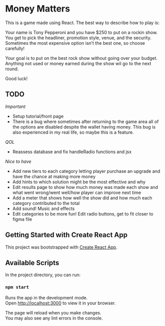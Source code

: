 # Money Matters

This is a game made using React. The best way to describe how to play is:

Your name is Tony Pepperoni and you have $250 to put on a rockin show. You get to pick the headliner, promotion style, venue, and the security. Sometimes the most expensive option isn’t the best one, so choose carefully!

Your goal is to put on the best rock show without going over your budget. Anything not used or money earned during the show wil go to the next round.

Good luck!

## TODO 

*Important*

- Setup tutorial/front page 
- There is a bug where sometimes after returning to the game area all of the options are disabled despite the wallet having money. This bug is also experienced in my real life, so maybe this is a feature.

*QOL*
- Reassess database and fix handleRadio functions and jsx

*Nice to have* 

- Add new tiers to each category letting player purchase an upgrade and have the chance at making more money
- Add hints to which solution might be the most effective and why
- Edit results page to show how much money was made each show and what went wrong/went well/how player can improve next time
- Add a meter that shows how well the show did and how much each category contributed to the total
- Add sound! Music and effects
- Edit categories to be more fun! Edit radio buttons, get to fit closer to figma file



## Getting Started with Create React App

This project was bootstrapped with [Create React App](https://github.com/facebook/create-react-app).

## Available Scripts

In the project directory, you can run:

### `npm start`

Runs the app in the development mode.\
Open [http://localhost:3000](http://localhost:3000) to view it in your browser.

The page will reload when you make changes.\
You may also see any lint errors in the console.
